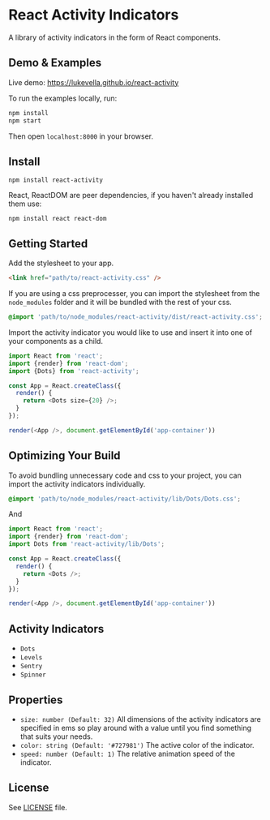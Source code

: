 # React Activity Indicators

A library of activity indicators in the form of React components.

## Demo & Examples

Live demo: https://lukevella.github.io/react-activity

To run the examples locally, run:

```bash
npm install
npm start
```

Then open `localhost:8000` in your browser.

## Install

```
npm install react-activity
```

React, ReactDOM are peer dependencies, if you haven't already installed them use:

```
npm install react react-dom
```

## Getting Started

Add the stylesheet to your app.

```html
<link href="path/to/react-activity.css" />
```

If you are using a css preprocesser, you can import the stylesheet from the
`node_modules` folder and it will be bundled with the rest of your css.

```css
@import 'path/to/node_modules/react-activity/dist/react-activity.css';
```

Import the activity indicator you would like to use and insert it into one of
your components as a child.

```js
import React from 'react';
import {render} from 'react-dom';
import {Dots} from 'react-activity';

const App = React.createClass({
  render() {
    return <Dots size={20} />;
  }
});

render(<App />, document.getElementById('app-container'))
```

## Optimizing Your Build

To avoid bundling unnecessary code and css to your project, you can import the
activity indicators individually.

```css
@import 'path/to/node_modules/react-activity/lib/Dots/Dots.css';
```

And

```js
import React from 'react';
import {render} from 'react-dom';
import Dots from 'react-activity/lib/Dots';

const App = React.createClass({
  render() {
    return <Dots />;
  }
});

render(<App />, document.getElementById('app-container'))
```

## Activity Indicators

* `Dots`
* `Levels`
* `Sentry`
* `Spinner`

## Properties

* `size: number (Default: 32)` All dimensions of the activity indicators are
specified in ems so play around with a value until you find something that
suits your needs.
* `color: string (Default: '#727981')` The active color of the indicator.
* `speed: number (Default: 1)` The relative animation speed of the indicator.


## License

See [LICENSE](https://github.com/lukevella/react-activity/blob/master/LICENSE) file.
